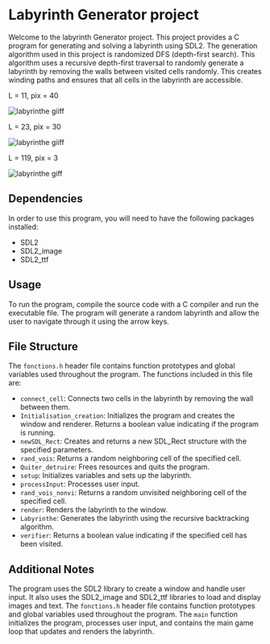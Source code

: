 # Labyrinth Generator project


Welcome to the labyrinth Generator project. This project provides a C program for generating and solving a labyrinth using SDL2. The generation algorithm used in this project is randomized DFS (depth-first search). This algorithm uses a recursive depth-first traversal to randomly generate a labyrinth by removing the walls between visited cells randomly. This creates winding paths and ensures that all cells in the labyrinth are accessible.

                                                                                 
L = 11, pix = 40


                                                                                                              

![labyrinthe giiff](https://user-images.githubusercontent.com/77071173/109236764-8ac4fa80-77d0-11eb-9065-042e897ca1ee.gif)



L = 23, pix = 30
                                                                                                                          
![labyrinthe giiff](https://user-images.githubusercontent.com/77071173/109235614-4d5f6d80-77ce-11eb-9efe-9607143bb23d.gif)

L = 119, pix = 3 

![labyrinthe giff](https://user-images.githubusercontent.com/77071173/109233751-b513b980-77ca-11eb-996f-737070a723fc.gif)


## Dependencies

In order to use this program, you will need to have the following packages installed:

- SDL2
- SDL2_image
- SDL2_ttf

## Usage

To run the program, compile the source code with a C compiler and run the executable file. The program will generate a random labyrinth and allow the user to navigate through it using the arrow keys.



## File Structure

The `fonctions.h` header file contains function prototypes and global variables used throughout the program. The functions included in this file are:

- `connect_cell`: Connects two cells in the labyrinth by removing the wall between them.
- `Initialisation_creation`: Initializes the program and creates the window and renderer. Returns a boolean value indicating if the program is running.
- `newSDL_Rect`: Creates and returns a new SDL_Rect structure with the specified parameters.
- `rand_vois`: Returns a random neighboring cell of the specified cell.
- `Quiter_detruire`: Frees resources and quits the program.
- `setup`: Initializes variables and sets up the labyrinth.
- `processInput`: Processes user input.
- `rand_vois_nonvi`: Returns a random unvisited neighboring cell of the specified cell.
- `render`: Renders the labyrinth to the window.
- `Labyrinthe`: Generates the labyrinth using the recursive backtracking algorithm.
- `verifier`: Returns a boolean value indicating if the specified cell has been visited.

## Additional Notes

The program uses the SDL2 library to create a window and handle user input. It also uses the SDL2_image and SDL2_ttf libraries to load and display images and text. The `fonctions.h` header file contains function prototypes and global variables used throughout the program. The `main` function initializes the program, processes user input, and contains the main game loop that updates and renders the labyrinth.

                                                                      

         
